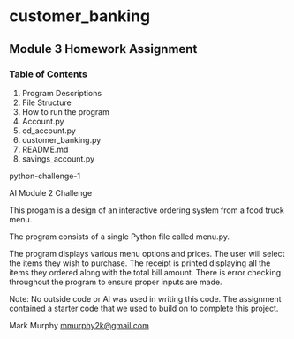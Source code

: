 # customer_banking
## Module 3 Homework Assignment
### Table of Contents
1. Program Descriptions
2. File Structure
3. How to run the program
4. Account.py
5. cd_account.py
6. customer_banking.py
7. README.md
8. savings_account.py

python-challenge-1

AI Module 2 Challenge

This progam is a design of an interactive ordering system from a food truck menu.

The program consists of a single Python file called menu.py.

The program displays various menu options and prices. The user will select the items they wish to purchase. The receipt is printed displaying all the items they ordered along with the total bill amount. There is error checking throughout the program to ensure proper inputs are made.

Note: No outside code or AI was used in writing this code. The assignment contained a starter code that we used to build on to complete this project.

Mark Murphy mmurphy2k@gmail.com
